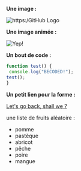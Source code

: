 




**Une image :**

![https:/GitHub Logo](https://imgur.com/MkjMySg.png)

**Une image animée :**

![Yep!](https://i.stack.imgur.com/1dpmw.gif)

**Un bout de code :**

```javascript
function test() {
 console.log("BECODED!");
test();
}
```
**Un petit lien pour la forme :**

[Let's go back, shall we ?](/README.md)

une liste de fruits aléatoire :
<ul>
<li>pomme</li>
<li>pastèque</li>
<li>abricot</li>
<li>pêche</li>
<li>poire</li>
<li>mangue</li>
</ul>
